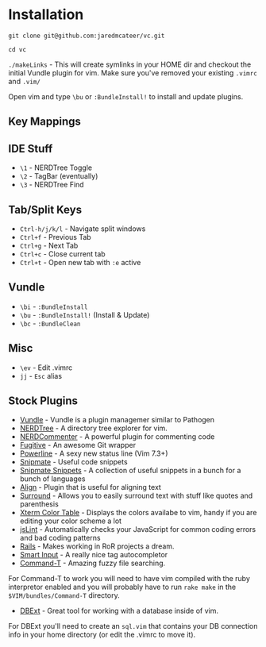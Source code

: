 Installation
============

`git clone git@github.com:jaredmcateer/vc.git`

`cd vc`

`./makeLinks` - This will create symlinks in your HOME dir and checkout the initial Vundle plugin for vim. Make sure you've removed your existing `.vimrc` and `.vim/`

Open vim and type `\bu` or `:BundleInstall!` to install and update plugins.

Key Mappings
------------

IDE Stuff
---------

* `\1` - NERDTree Toggle
* `\2` - TagBar (eventually)
* `\3` - NERDTree Find

Tab/Split Keys
--------------

* `Ctrl-h/j/k/l` -  Navigate split windows
* `Ctrl+f` - Previous Tab 
* `Ctrl+g` - Next Tab
* `Ctrl+c` - Close current tab
* `Ctrl+t` - Open new tab with `:e` active

Vundle
--------

* `\bi` - `:BundleInstall`
* `\bu` - `:BundleInstall!` (Install & Update)
* `\bc` - `:BundleClean`

Misc
-------

* `\ev` - Edit .vimrc
* `jj` - `Esc` alias

Stock Plugins
------------

* [Vundle](https://github.com/gmarik/vundle) - Vundle is a plugin managemer similar to Pathogen
* [NERDTree](https://github.com/scrooloose/nerdtree) - A directory tree explorer for vim.
* [NERDCommenter](https://github.com/scrooloose/nerdcommenter) - A powerful plugin for commenting code
* [Fugitive](https://github.com/tpope/vim-fugitive) - An awesome Git wrapper
* [Powerline](https://github.com/Lokaltog/vim-powerline) - A sexy new status line (Vim 7.3+)
* [Snipmate](https://github.com/msanders/snipmate.vim) - Useful code snippets
* [Snipmate Snippets](https://github.com/scrooloose/snipmate-snippets) - A collection of useful snippets in a bunch for a bunch of languages
* [Align](https://github.com/tsaleh/vim-align) - Plugin that is useful for aligning text
* [Surround](https://github.com/tpope/vim-surround) - Allows you to easily surround text with stuff like quotes and parenthesis
* [Xterm Color Table](https://github.com/guns/xterm-color-table.vim) - Displays the colors availabe to vim, handy if you are editing your color scheme a lot
* [jsLint](https://github.com/hallettj/jslint.vim) - Automatically checks your JavaScript for common coding errors and bad coding patterns
* [Rails](https://github.com/tpope/vim-rails) - Makes working in RoR projects a dream.
* [Smart Input](https://github.com/kana/vim-smartinput) - A really nice tag autocompletor
* [Command-T](https://github.com/wincent/Command-T) - Amazing fuzzy file searching. 

For Command-T to work you will need to have vim compiled with the ruby interpretor enabled and you will probably have to run `rake make` in the `$VIM/bundles/Command-T` directory.

* [DBExt](https://github.com/vim-scripts/dbext.vim.git) - Great tool for working with a database inside of vim.

For DBExt you'll need to create an `sql.vim` that contains your DB connection info in your home directory (or edit the .vimrc to move it). 
